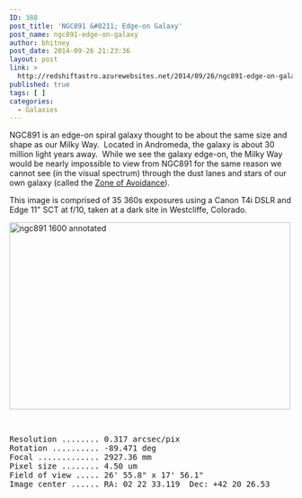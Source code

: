 ```yaml
---
ID: 388
post_title: 'NGC891 &#8211; Edge-on Galaxy'
post_name: ngc891-edge-on-galaxy
author: bhitney
post_date: 2014-09-26 21:23:36
layout: post
link: >
  http://redshiftastro.azurewebsites.net/2014/09/26/ngc891-edge-on-galaxy/
published: true
tags: [ ]
categories:
  - Galaxies
---
```

NGC891 is an edge-on spiral galaxy thought to be about the same size and shape as our Milky Way.  Located in Andromeda, the galaxy is about 30 million light years away.  While we see the galaxy edge-on, the Milky Way would be nearly impossible to view from NGC891 for the same reason we cannot see (in the visual spectrum) through the dust lanes and stars of our own galaxy (called the <a href="https://en.wikipedia.org/wiki/Zone_of_Avoidance" target="_blank" rel="noopener">Zone of Avoidance</a>).

This image is comprised of 35 360s exposures using a Canon T4i DSLR and Edge 11" SCT at f/10, taken at a dark site in Westcliffe, Colorado.

<a href="http://redshiftastro.azurewebsites.net/wp-content/uploads/2015/11/ngc891-1600-annotated.jpg"><img class="alignnone size-medium wp-image-391" src="http://redshiftastro.azurewebsites.net/wp-content/uploads/2015/11/ngc891-1600-annotated-500x333.jpg" alt="ngc891 1600 annotated" width="500" height="333" /></a>

&nbsp;
<pre>Resolution ........ 0.317 arcsec/pix
Rotation .......... -89.471 deg
Focal ............. 2927.36 mm
Pixel size ........ 4.50 um
Field of view ..... 26' 55.8" x 17' 56.1"
Image center ...... RA: 02 22 33.119  Dec: +42 20 26.53
</pre>